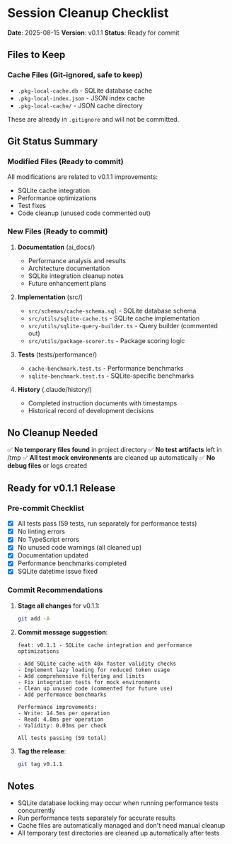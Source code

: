 # Session Cleanup Checklist

**Date**: 2025-08-15
**Version**: v0.1.1
**Status**: Ready for commit

## Files to Keep

### Cache Files (Git-ignored, safe to keep)
- `.pkg-local-cache.db` - SQLite database cache
- `.pkg-local-index.json` - JSON index cache
- `.pkg-local-cache/` - JSON cache directory

These are already in `.gitignore` and will not be committed.

## Git Status Summary

### Modified Files (Ready to commit)
All modifications are related to v0.1.1 improvements:
- SQLite cache integration
- Performance optimizations
- Test fixes
- Code cleanup (unused code commented out)

### New Files (Ready to commit)
1. **Documentation** (ai_docs/)
   - Performance analysis and results
   - Architecture documentation
   - SQLite integration cleanup notes
   - Future enhancement plans

2. **Implementation** (src/)
   - `src/schemas/cache-schema.sql` - SQLite database schema
   - `src/utils/sqlite-cache.ts` - SQLite cache implementation
   - `src/utils/sqlite-query-builder.ts` - Query builder (commented out)
   - `src/utils/package-scorer.ts` - Package scoring logic

3. **Tests** (tests/performance/)
   - `cache-benchmark.test.ts` - Performance benchmarks
   - `sqlite-benchmark.test.ts` - SQLite-specific benchmarks

4. **History** (.claude/history/)
   - Completed instruction documents with timestamps
   - Historical record of development decisions

## No Cleanup Needed

✅ **No temporary files found** in project directory
✅ **No test artifacts** left in /tmp
✅ **All test mock environments** are cleaned up automatically
✅ **No debug files** or logs created

## Ready for v0.1.1 Release

### Pre-commit Checklist
- [x] All tests pass (59 tests, run separately for performance tests)
- [x] No linting errors
- [x] No TypeScript errors  
- [x] No unused code warnings (all cleaned up)
- [x] Documentation updated
- [x] Performance benchmarks completed
- [x] SQLite datetime issue fixed

### Commit Recommendations

1. **Stage all changes** for v0.1.1:
   ```bash
   git add -A
   ```

2. **Commit message suggestion**:
   ```
   feat: v0.1.1 - SQLite cache integration and performance optimizations

   - Add SQLite cache with 40x faster validity checks
   - Implement lazy loading for reduced token usage
   - Add comprehensive filtering and limits
   - Fix integration tests for mock environments
   - Clean up unused code (commented for future use)
   - Add performance benchmarks
   
   Performance improvements:
   - Write: 14.5ms per operation
   - Read: 4.8ms per operation
   - Validity: 0.03ms per check
   
   All tests passing (59 total)
   ```

3. **Tag the release**:
   ```bash
   git tag v0.1.1
   ```

## Notes

- SQLite database locking may occur when running performance tests concurrently
- Run performance tests separately for accurate results
- Cache files are automatically managed and don't need manual cleanup
- All temporary test directories are cleaned up automatically after tests
